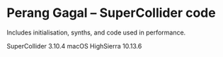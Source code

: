 # Perang Gagal – SuperCollider code
 Includes initialisation, synths, and code used in performance.
 
 SuperCollider 3.10.4
 macOS HighSierra 10.13.6